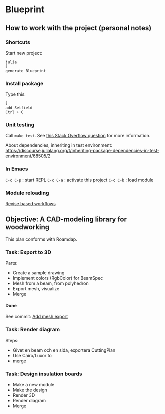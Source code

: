# Blueprint

## How to work with the project (personal notes)

### Shortcuts

Start new project:
```
julia
]
generate Blueprint
```
### Install package
Type this:
```
]
add Setfield
Ctrl + C
```

### Unit testing

Call `make test`. See [this Stack Overflow question](https://stackoverflow.com/q/70772117/1008794) for more information.


About dependencies, inheriting in test environment:
https://discourse.julialang.org/t/inheriting-package-dependencies-in-test-environment/68505/2

### In Emacs

`C-c C-p` : start REPL
`C-c C-a` : activate this project
`C-c C-b` : load module

### Module reloading

[Revise based workflows](https://docs.julialang.org/en/v1/manual/workflow-tips/#Revise-based-workflows)

## Objective: A CAD-modeling library for woodworking

This plan conforms with Roamdap.

### Task: Export to 3D

Parts:

* Create a sample drawing
* Implement colors (RgbColor) for BeamSpec
* Mesh from a beam, from polyhedron
* Export mesh, visualize
* Merge

#### Done

See commit: [Add mesh export](https://github.com/jonasseglare/Blueprint/commit/aaf4c05bc53a8932252f28686abfc22ed58b5685)

### Task: Render diagram

Steps:

* Givet en beam och en sida, exportera CuttingPlan
* Use Cairo/Luxor to 
* merge

### Task: Design insulation boards

* Make a new module
* Make the design
* Render 3D
* Render diagram
* Merge


